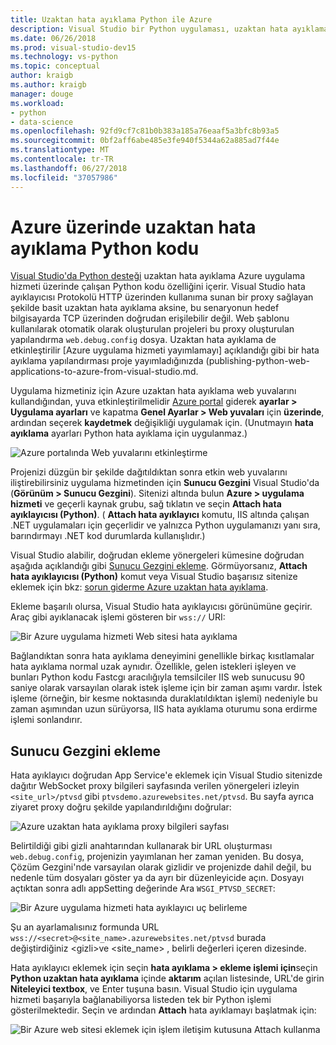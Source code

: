 ```yaml
---
title: Uzaktan hata ayıklama Python ile Azure
description: Visual Studio bir Python uygulaması, uzaktan hata ayıklama için kullanılacak bir Azure uygulama hizmeti yapılandırmak nasıl.
ms.date: 06/26/2018
ms.prod: visual-studio-dev15
ms.technology: vs-python
ms.topic: conceptual
author: kraigb
ms.author: kraigb
manager: douge
ms.workload:
- python
- data-science
ms.openlocfilehash: 92fd9cf7c81b0b383a185a76eaaf5a3bfc8b93a5
ms.sourcegitcommit: 0bf2aff6abe485e3fe940f5344a62a885ad7f44e
ms.translationtype: MT
ms.contentlocale: tr-TR
ms.lasthandoff: 06/27/2018
ms.locfileid: "37057986"
---
```

# <a name="remotely-debugging-python-code-on-azure"></a>Azure üzerinde uzaktan hata ayıklama Python kodu

[Visual Studio'da Python desteği](installing-python-support-in-visual-studio.md) uzaktan hata ayıklama Azure uygulama hizmeti üzerinde çalışan Python kodu özelliğini içerir. Visual Studio hata ayıklayıcısı Protokolü HTTP üzerinden kullanıma sunan bir proxy sağlayan şekilde basit uzaktan hata ayıklama aksine, bu senaryonun hedef bilgisayarda TCP üzerinden doğrudan erişilebilir değil. Web şablonu kullanılarak otomatik olarak oluşturulan projeleri bu proxy oluşturulan yapılandırma `web.debug.config` dosya. Uzaktan hata ayıklama de etkinleştirilir [Azure uygulama hizmeti yayımlamayı] açıklandığı gibi bir hata ayıklama yapılandırması proje yayımladığınızda (publishing-python-web-applications-to-azure-from-visual-studio.md.

Uygulama hizmetiniz için Azure uzaktan hata ayıklama web yuvalarını kullandığından, yuva etkinleştirilmelidir [Azure portal](https://portal.azure.com) giderek **ayarlar > Uygulama ayarları** ve kapatma  **Genel Ayarlar > Web yuvaları** için **üzerinde**, ardından seçerek **kaydetmek** değişikliği uygulamak için. (Unutmayın **hata ayıklama** ayarları Python hata ayıklama için uygulanmaz.)

![Azure portalında Web yuvalarını etkinleştirme](media/azure-remote-debugging-enable-web-sockets.png)

Projenizi düzgün bir şekilde dağıtıldıktan sonra etkin web yuvalarını iliştirebilirsiniz uygulama hizmetinden için **Sunucu Gezgini** Visual Studio'da (**Görünüm > Sunucu Gezgini**). Sitenizi altında bulun **Azure > uygulama hizmeti** ve geçerli kaynak grubu, sağ tıklatın ve seçin **Attach hata ayıklayıcısı (Python)**. ( **Attach hata ayıklayıcı** komutu, IIS altında çalışan .NET uygulamaları için geçerlidir ve yalnızca Python uygulamanızı yanı sıra, barındırmayı .NET kod durumlarda kullanışlıdır.)

Visual Studio alabilir, doğrudan ekleme yönergeleri kümesine doğrudan aşağıda açıklandığı gibi [Sunucu Gezgini ekleme](#attaching-without-server-explorer). Görmüyorsanız, **Attach hata ayıklayıcısı (Python)** komut veya Visual Studio başarısız sitenize eklemek için bkz: [sorun giderme Azure uzaktan hata ayıklama](debugging-remote-python-code-on-azure-troubleshooting.md).

Ekleme başarılı olursa, Visual Studio hata ayıklayıcısı görünümüne geçirir. Araç gibi ayıklanacak işlemi gösteren bir `wss://` URI:

![Bir Azure uygulama hizmeti Web sitesi hata ayıklama](media/azure-remote-debugging-attached.png)

Bağlandıktan sonra hata ayıklama deneyimini genellikle birkaç kısıtlamalar hata ayıklama normal uzak aynıdır. Özellikle, gelen istekleri işleyen ve bunları Python kodu Fastcgı aracılığıyla temsilciler IIS web sunucusu 90 saniye olarak varsayılan olarak istek işleme için bir zaman aşımı vardır. İstek işleme (örneğin, bir kesme noktasında duraklatıldıktan işlemi) nedeniyle bu zaman aşımından uzun sürüyorsa, IIS hata ayıklama oturumu sona erdirme işlemi sonlandırır. 

## <a name="attaching-without-server-explorer"></a>Sunucu Gezgini ekleme

Hata ayıklayıcı doğrudan App Service'e eklemek için Visual Studio sitenizde dağıtır WebSocket proxy bilgileri sayfasında verilen yönergeleri izleyin `<site_url>/ptvsd` gibi `ptvsdemo.azurewebsites.net/ptvsd`. Bu sayfa ayrıca ziyaret proxy doğru şekilde yapılandırıldığını doğrular:

![Azure uzaktan hata ayıklama proxy bilgileri sayfası](media/azure-remote-debugging-proxy-info-page.png)

Belirtildiği gibi gizli anahtarından kullanarak bir URL oluşturması `web.debug.config`, projenizin yayımlanan her zaman yeniden. Bu dosya, Çözüm Gezgini'nde varsayılan olarak gizlidir ve projenizde dahil değil, bu nedenle tüm dosyaları göster ya da ayrı bir düzenleyicide açın. Dosyayı açtıktan sonra adlı appSetting değerinde Ara `WSGI_PTVSD_SECRET`:

![Bir Azure uygulama hizmeti hata ayıklayıcı uç belirleme](media/azure-remote-debugging-secret.png)

Şu an ayarlamalısınız formunda URL `wss://<secret>@<site_name>.azurewebsites.net/ptvsd` burada değiştirdiğiniz &lt;gizli&gt;ve &lt;site_name&gt; , belirli değerleri içeren dizesinde.

Hata ayıklayıcı eklemek için seçin **hata ayıklama > ekleme işlemi için**seçin **Python uzaktan hata ayıklama** içinde **aktarım** açılan listesinde, URL'de girin  **Niteleyici textbox**, ve Enter tuşuna basın. Visual Studio için uygulama hizmeti başarıyla bağlanabiliyorsa listeden tek bir Python işlemi gösterilmektedir. Seçin ve ardından **Attach** hata ayıklamayı başlatmak için:

![Bir Azure web sitesi eklemek için işlem iletişim kutusuna Attach kullanma](media/azure-remote-debugging-manual-attach.png)
